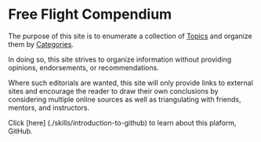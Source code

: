 # Free Flight Compendium

The purpose of this site is to enumerate a collection of [Topics](./topics) and organize them by [Categories](./categories).

In doing so, this site strives to organize information without providing opinions, endorsements, or recommendations.

Where such editorials are wanted, this site will only provide links to external sites and encourage the reader to draw their own conclusions by considering multiple online sources as well as triangulating with friends, mentors, and instructors.

Click [here] (./skills/introduction-to-github) to learn about this plaform, GitHub.
